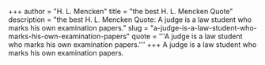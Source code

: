 +++
author = "H. L. Mencken"
title = "the best H. L. Mencken Quote"
description = "the best H. L. Mencken Quote: A judge is a law student who marks his own examination papers."
slug = "a-judge-is-a-law-student-who-marks-his-own-examination-papers"
quote = '''A judge is a law student who marks his own examination papers.'''
+++
A judge is a law student who marks his own examination papers.
